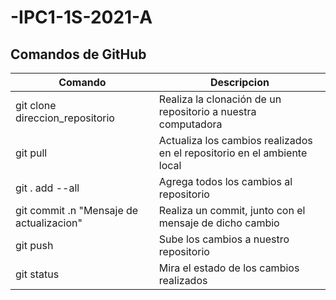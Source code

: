 # -IPC1-1S-2021-A
## Comandos de GitHub
| Comando | Descripcion	|
|---------|-------------|
| git clone direccion_repositorio	| Realiza la clonación de un repositorio a nuestra computadora |
| git pull | Actualiza los cambios realizados en el repositorio en el ambiente local |
| git . add --all | Agrega todos los cambios al repositorio |
| git commit .n "Mensaje de actualizacion" | Realiza un commit, junto con el mensaje de dicho cambio |
| git push | Sube los cambios a nuestro repositorio |
| git status | Mira el estado de los cambios realizados |
